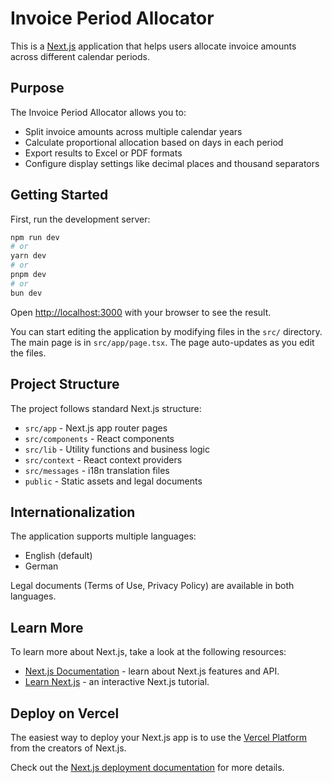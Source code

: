 # Invoice Period Allocator

This is a [Next.js](https://nextjs.org) application that helps users allocate invoice amounts across different calendar periods.

## Purpose

The Invoice Period Allocator allows you to:

- Split invoice amounts across multiple calendar years
- Calculate proportional allocation based on days in each period
- Export results to Excel or PDF formats
- Configure display settings like decimal places and thousand separators

## Getting Started

First, run the development server:

```bash
npm run dev
# or
yarn dev
# or
pnpm dev
# or
bun dev
```

Open [http://localhost:3000](http://localhost:3000) with your browser to see the result.

You can start editing the application by modifying files in the `src/` directory. The main page is in `src/app/page.tsx`. The page auto-updates as you edit the files.

## Project Structure

The project follows standard Next.js structure:

- `src/app` - Next.js app router pages
- `src/components` - React components
- `src/lib` - Utility functions and business logic
- `src/context` - React context providers
- `src/messages` - i18n translation files
- `public` - Static assets and legal documents

## Internationalization

The application supports multiple languages:

- English (default)
- German

Legal documents (Terms of Use, Privacy Policy) are available in both languages.

## Learn More

To learn more about Next.js, take a look at the following resources:

- [Next.js Documentation](https://nextjs.org/docs) - learn about Next.js features and API.
- [Learn Next.js](https://nextjs.org/learn) - an interactive Next.js tutorial.

## Deploy on Vercel

The easiest way to deploy your Next.js app is to use the [Vercel Platform](https://vercel.com/new?utm_medium=default-template&filter=next.js&utm_source=create-next-app&utm_campaign=create-next-app-readme) from the creators of Next.js.

Check out the [Next.js deployment documentation](https://nextjs.org/docs/app/building-your-application/deploying) for more details.
